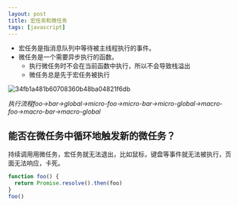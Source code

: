 ```yaml
---
layout: post
title: 宏任务和微任务
tags: [javascript]
---
```


- 宏任务是指消息队列中等待被主线程执行的事件。
- 微任务是一个需要异步执行的函数。
	- 执行微任务时不会在当前函数中执行，所以不会导致栈溢出
	- 微任务总是先于宏任务被执行

![34fb1a481b60708360b48ba04821f6db](https://cdn.jsdelivr.net/gh/yunshen-1995/pic-bed@main/img/234773366-d074b0bf-912b-4052-85c8-70e248da6698.jpg)

_执行流程foo→bar→global→micro-foo→micro-bar→micro-global→macro-foo→macro-bar→macro-global_

## 能否在微任务中循环地触发新的微任务？

持续调用用微任务，宏任务就无法退出，比如鼠标，键盘等事件就无法被执行，页面无法响应，卡死。

```js
function foo() {
  return Promise.resolve().then(foo)
}
foo()
```
